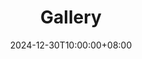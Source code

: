 ---
title: 'Gallery'
date: "2024-12-30T10:00:00+08:00"
type: landing

design:
  spacing: '5rem'

# Page sections
sections:
  - block: markdown
    content:
      title: 2025
      text: |-
        **5月21日**

        记录一下第一次百公里骑行。
        ![cycling_record](/media/gallery/2025/cycling_record.JPG)


  - block: markdown
    content:
      title: 2024
      text: |-
        **5月21日**
        
        逛逛新国立，吸收一下灵气。
        ![science](/media/gallery/2024/science.JPG)

        **2月17日**

        厦门银海路落日。
        ![sunset](/media/gallery/2024/sunset.JPG)

  - block: markdown
    content:
      title: 2023
      text: |-
        **12月16日**

        会发光的吧，老铁。
        ![Bro](/media/gallery/2023/gold_and_iron.JPG)
        ![hongyadong](/media/gallery/2023/hongyadong.JPG)
        
        **12月1日**
        
        两只喵。
        ![bobby](/media/gallery/2023/bobby.JPG)
        ![sis](/media/gallery/2023/sis.JPG)

  - block: markdown
    content:
      title: 2022
      text: |-
        **10月21日**

        两眼发昏。
        ![testing_topo](/media/gallery/2022/testing_topo.JPG)
        
        **6月25日**
        
        毕业咯 🎓 。
        ![master_graduation](/media/gallery/2022/graduation.JPG)
        完成了我小时候的一个梦想！ 
        ![child_graduation](/media/gallery/2022/child_graduation.JPG)

---